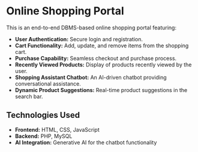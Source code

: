 # Online Shopping Portal

This is an end-to-end DBMS-based online shopping portal featuring:

- **User Authentication:** Secure login and registration.
- **Cart Functionality:** Add, update, and remove items from the shopping cart.
- **Purchase Capability:** Seamless checkout and purchase process.
- **Recently Viewed Products:** Display of products recently viewed by the user.
- **Shopping Assistant Chatbot:** An AI-driven chatbot providing conversational assistance.
- **Dynamic Product Suggestions:** Real-time product suggestions in the search bar.

## Technologies Used

- **Frontend:** HTML, CSS, JavaScript
- **Backend:** PHP, MySQL
- **AI Integration:** Generative AI for the chatbot functionality
